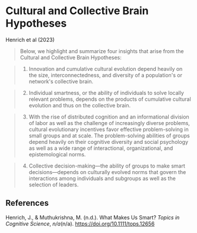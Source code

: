 <!--
 Copyright (C) 2023 David Jones
 
 This file is part of memex.
 
 memex is free software: you can redistribute it and/or modify
 it under the terms of the GNU General Public License as published by
 the Free Software Foundation, either version 3 of the License, or
 (at your option) any later version.
 
 memex is distributed in the hope that it will be useful,
 but WITHOUT ANY WARRANTY; without even the implied warranty of
 MERCHANTABILITY or FITNESS FOR A PARTICULAR PURPOSE.  See the
 GNU General Public License for more details.
 
 You should have received a copy of the GNU General Public License
 along with memex.  If not, see <http://www.gnu.org/licenses/>.
-->

# Cultural and Collective Brain Hypotheses 



Henrich et al (2023)

> Below, we highlight and summarize four insights that arise from the Cultural and Collective Brain Hypotheses:

> 1. Innovation and cumulative cultural evolution depend heavily on the size, interconnectedness, and diversity of a population's or network's collective brain.

> 2. Individual smartness, or the ability of individuals to solve locally relevant problems, depends on the products of cumulative cultural evolution and thus on the collective brain.

> 3. With the rise of distributed cognition and an informational division of labor as well as the challenge of increasingly diverse problems, cultural evolutionary incentives favor effective problem-solving in small groups and at scale. The problem-solving abilities of groups depend heavily on their cognitive diversity and social psychology as well as a wide range of interactional, organizational, and epistemological norms.

> 4. Collective decision-making—the ability of groups to make smart decisions—depends on culturally evolved norms that govern the interactions among individuals and subgroups as well as the selection of leaders.


## References 

Henrich, J., & Muthukrishna, M. (n.d.). What Makes Us Smart? *Topics in Cognitive Science*, *n/a*(n/a). <https://doi.org/10.1111/tops.12656>

